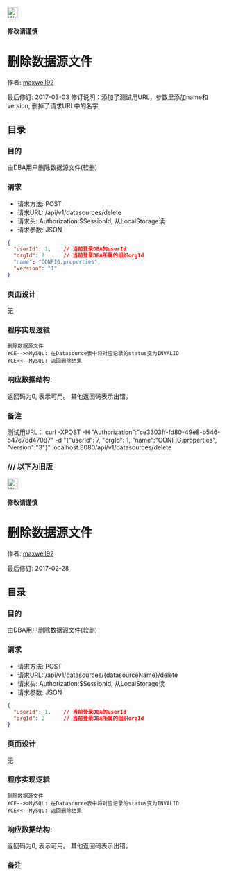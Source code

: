 <img src="http://kubernetes.io/kubernetes/img/warning.png" alt="WARNING" width="25" height="25">

#### 修改请谨慎

删除数据源文件
==============

作者: [maxwell92](https://github.com/maxwell92)

最后修订: 2017-03-03
修订说明：添加了测试用URL，参数里添加name和version, 删掉了请求URL中的名字

目录
--------------
### 目的
由DBA用户删除数据源文件(软删)

### 请求

* 请求方法: POST
* 请求URL: /api/v1/datasources/delete
* 请求头: Authorization:$SessionId, 从LocalStorage读
* 请求参数:
JSON
```json
{
  "userId": 1,    // 当前登录DBA的userId
  "orgId": 2      // 当前登录DBA所属的组织orgId
  "name": "CONFIG.properties",
  "version": "1"
}
```


### 页面设计
无


### 程序实现逻辑
```Title:
删除数据源文件
YCE-->>MySQL: 在Datasource表中将对应记录的status变为INVALID
YCE<<--MySQL: 返回删除结果
```

### 响应数据结构:
返回码为0, 表示可用。
其他返回码表示出错。

### 备注

测试用URL： curl -XPOST -H "Authorization":"ce3303ff-fd80-49e8-b546-b47e78d47087" -d "{\"userId\": 7, \"orgId\": 1, \"name\":\"CONFIG.properties\", \"version\":\"3\"}" localhost:8080/api/v1/datasources/delete


### /// 以下为旧版

<img src="http://kubernetes.io/kubernetes/img/warning.png" alt="WARNING" width="25" height="25">

#### 修改请谨慎

删除数据源文件
==============

作者: [maxwell92](https://github.com/maxwell92)

最后修订: 2017-02-28

目录
--------------
### 目的
由DBA用户删除数据源文件(软删)

### 请求

* 请求方法: POST
* 请求URL: /api/v1/datasources/{datasourceName}/delete
* 请求头: Authorization:$SessionId, 从LocalStorage读
* 请求参数:
JSON
```json
{
  "userId": 1,    // 当前登录DBA的userId
  "orgId": 2      // 当前登录DBA所属的组织orgId
}
```


### 页面设计
无


### 程序实现逻辑
```Title:
删除数据源文件
YCE-->>MySQL: 在Datasource表中将对应记录的status变为INVALID
YCE<<--MySQL: 返回删除结果
```

### 响应数据结构:
返回码为0, 表示可用。
其他返回码表示出错。

### 备注